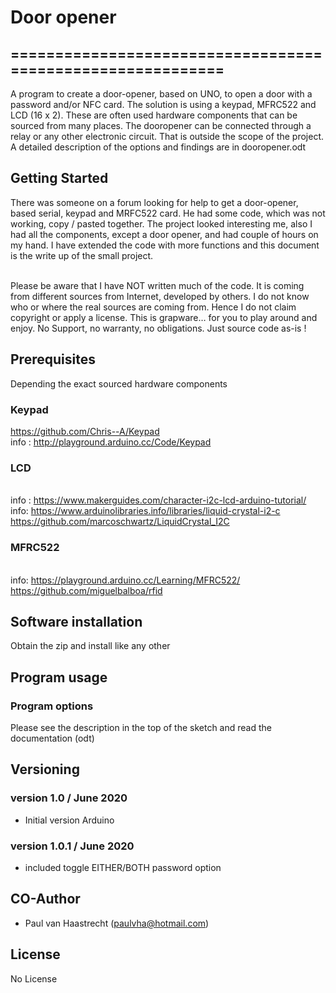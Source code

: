 # Door opener

## ===========================================================

A program to create a door-opener, based on UNO, to open a door with
a password and/or NFC card. The solution is using a keypad, MFRC522
and LCD (16 x 2). These are often used hardware components that can be
sourced from many places. The dooropener can be connected through a
relay or any other electronic circuit. That is outside the scope of the
project.
<br> A detailed description of the options and findings are in dooropener.odt

## Getting Started
There was someone on a forum looking for help to get a door-opener, based serial,
keypad and MRFC522 card. He had some code, which was not working, copy / pasted
together.  The project looked interesting me, also I had all the components,
except a door opener, and had couple of hours on my hand. I have extended
the code with more functions and this document is the write up of the small project.

<br>Please be aware that I have NOT written much of the code. It is coming from different sources
from Internet, developed by others. I do not know who or where the real sources are coming
from. Hence I do not claim copyright or apply a license.
This is grapware… for you to play around and enjoy.
No Support, no warranty, no obligations. Just source code as-is !

## Prerequisites
Depending the exact sourced hardware components
### Keypad
 https://github.com/Chris--A/Keypad
 <br>info : http://playground.arduino.cc/Code/Keypad

### LCD
 <br>info : https://www.makerguides.com/character-i2c-lcd-arduino-tutorial/
 <br>info: https://www.arduinolibraries.info/libraries/liquid-crystal-i2-c
 <br>https://github.com/marcoschwartz/LiquidCrystal_I2C

### MFRC522
 <br>info: https://playground.arduino.cc/Learning/MFRC522/
 <br>https://github.com/miguelbalboa/rfid

## Software installation
Obtain the zip and install like any other

## Program usage
### Program options
Please see the description in the top of the sketch and read the documentation (odt)

## Versioning

### version 1.0 / June 2020
 * Initial version Arduino

### version 1.0.1 / June 2020
 * included toggle EITHER/BOTH password option

## CO-Author
 * Paul van Haastrecht (paulvha@hotmail.com)

## License
No License

